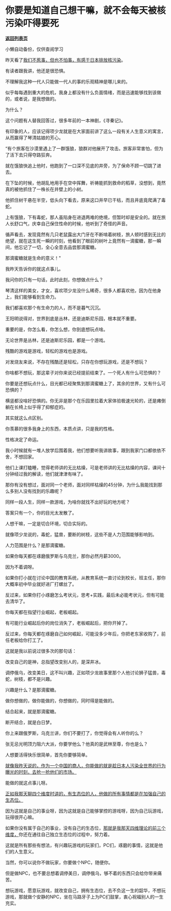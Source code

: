 # 你要是知道自己想干嘛，就不会每天被核污染吓得要死

[**返回列表页**](/gzh/记忆承载3)

小懒自动备份，仅供查阅学习

昨天看了[我们不惹事，但也不怕事，有感于日本排放核污染](http://mp.weixin.qq.com/s?__biz=MzU0MjYwNDU2Mw==&mid=2247511973&idx=1&sn=92352c4d3485184d2763a30ff1123187&chksm=fb1ac3d9cc6d4acf8791793323727c82749f19b1f7acc68c7bcd625fec051dca7a52f997fd32&scene=21#wechat_redirect)。

有读者跟我讲，他还是很恐惧。

不理解我这种一代人只能做一代人的事的乐观精神是哪儿来的。  

似乎每每遇到重大的危机，我身上都没有什么负面情绪，而是迅速能够找到该做的，或者说，是我想做的。  

为什么？  

这个问题有人替我回答过，很多年前的一本神剧，《寻秦记》。  

有印象的人，应该记得项少龙就是在大家面前讲了这么一段有关人生意义的寓言，从而赢得了琴清姑娘的芳心。  

“有个旅客在沙漠里遇上了一群饿狼，狼群对他展开了攻击。旅客非常害怕，但为了活下去只得夺路狂奔。

就在饿狼快追上他时，他跑到了一口深不见底的井旁，为了保命不顾一切跳了进去。

在下坠的时候，他胡乱地用手在空中挥舞，祈祷能抓到救命的稻草，没想到，竟然真的被他抓住了一株长在井壁上的小树。

他抓住树干悬在半空，低头向下看去，原来这口井早已干枯，而且井底竟爬满了毒蛇。

上有饿狼，下有毒蛇，那人虽陷身在进退两难的绝境，但暂时却是安全的。就在旅人长舒口气，庆幸自己保住性命的时候，他听到了奇怪的声音。

循声看去，发现竟然有几只老鼠露出大门牙在不断啃着树枝，旅人顿时感到无比的绝望，就在这生死一瞬的时刻，他看到了眼前的树叶上竟然有一滴蜜糖，那一瞬间，他忘记了一切，全心全意去品尝那滴蜜糖。

那滴蜜糖就是生命的意义！"

我昨天告诉你的就这点事儿。

我问你的只有一句话，此时此刻，你想做点什么？

琴清这样的美女，才女，喜欢项少龙没什么稀奇，很多人都喜欢他，因为在他身上，我们能够看到生命力。

我们都喜欢那个有生命力的人，而不是暮气沉沉。  

王阳明说得对，世界到底是丛林，还是迪斯尼乐园，根本就不重要。  

重要的是，你怎么看，你怎么想，你到底想玩点啥。

无论世界是丛林，还是迪斯尼乐园，都是一个游戏。  

残酷的游戏是游戏，轻松的游戏也是游戏。

对发烧友来说，不存在残酷还是轻松，只存在你想玩游戏，还是不想玩？

你啥都不想玩，那这辈子对你来说已经提前结束了。一个死人有什么可恐惧的？

你要是还想玩点什么，目光都已经聚焦到那滴蜜糖上了，其余的世界，又有什么可恐惧的？  

横竖都没啥好恐惧的。你无非是那个在乐园里拉着大家体验极速光轮的，还是瘫倒躺在长椅上似乎得了抑郁症的。

其实就这么点区别。  

你羡慕的很多我身上的东西，本质点讲，只是我的性格。  

性格决定了命运。

我小时候就有一堆人放学后围着我，他们想要听我讲故事，跟到我家门口都依依不舍，不想回家。  

他们上课打瞌睡，觉得老师讲的无比枯燥，可是老师讲的无比枯燥的内容，课间十分钟经过我的解读，他们就津津有味了。  

那你有没有想过，面对同一个老师，面对同样枯燥的45分钟，为什么我能找到那么多别人没有找到的乐趣呢？  

同样一段人生，同样一款游戏，为啥你就找不出好玩的地方呢？

答案只有一个，你的目光太发散了。  

人想干嘛，一定是切合环境，切合实际的。

就像项少龙说的，毒蛇，猛兽，要断的树枝，这些不是人力范围能够影响到。

人力范围是什么？是那滴蜜糖。

如果你每天都在琢磨俄罗斯与乌克兰，那你必然月薪3000。  

因为不着调呀。

如果你打小就在讨论中国的教育系统，从教育系统一直讨论到校长，班主任，那你大概率初中毕业就好进厂打螺丝了。

反过来，如果你打小琢磨怎么考状元，思考+实践，最后未必能考状元，但有可能去清华了。

你每天都在指望行业崛起，老板崛起。

有可能行业崛起后你的岗位消失了，老板崛起后，把你开掉了。

反过来，你每天都在琢磨自己如何崛起，可能没多少年后，你把老东家收购了，前任老板给你打工了。

这就是我以前说过很多次的那句话：  

改变自己的是神，总指望改变别人的，是深井冰。

调停俄乌，改变美日，这不叫兴趣，正如项少龙故事里那个人他讨论狮子猛兽，毒蛇，树枝，都不是兴趣。

兴趣是什么？是那滴蜜糖。  

做你想做的，做你能做的，你想做的，同时得是能做的。

结合起来，就是那滴蜜糖。  

断开结合，就是白日梦。  

你上来跟俄罗斯，乌克兰讲，你们不要打了，你觉得会有人听你的么？  

张无忌光明顶力阻六大派，你要学他么？他真的是武林至尊，你也是么？  

人想要活得快乐很简单，首先你要够简单。

[就像我昨天说的，作为一个中国的商人，你能做的就是趁日本人污染全世界的行为曝光的时刻，去抢一抢他们的市场。  
](http://mp.weixin.qq.com/s?__biz=MzU0MjYwNDU2Mw==&mid=2247511973&idx=1&sn=92352c4d3485184d2763a30ff1123187&chksm=fb1ac3d9cc6d4acf8791793323727c82749f19b1f7acc68c7bcd625fec051dca7a52f997fd32&scene=21#wechat_redirect)

能做的就这点事儿呀。  

[正如我那天聊四个维度时讲的，有生态位的人，他做的所有事情都是在加强自己的生态位。](http://mp.weixin.qq.com/s?__biz=MzU0MjYwNDU2Mw==&mid=2247511955&idx=1&sn=85f130d0390af3e8fe6500474daf4749&chksm=fb1ac3efcc6d4af98b55faf20efda2cfd4e71700982253ce9b629d9e9583cc21473a28189bca&scene=21#wechat_redirect)

因为这就是自己的事业呀，因为这就是自己能够掌控的游戏呀，因为自己玩游戏，玩得很开心嘛。  

如果你没有属于自己的事业，没有自己的生态位，[那就是我那天四维理论的前三个维度，](http://mp.weixin.qq.com/s?__biz=MzU0MjYwNDU2Mw==&mid=2247511955&idx=1&sn=85f130d0390af3e8fe6500474daf4749&chksm=fb1ac3efcc6d4af98b55faf20efda2cfd4e71700982253ce9b629d9e9583cc21473a28189bca&scene=21#wechat_redirect)你还在通往自己独立生态位的过程中，努力着。

这就是所有那些有想法，有兴趣玩游戏的玩家们，PC们，琢磨的事情，这就是他们的人生意义。  

当然，你可以说你不做玩家，你要做个NPC，随便你。  

但是做NPC，也不要总想着调停美日，调停俄乌，够不着的东西只会给你带来痛苦。

想玩游戏，愿意玩游戏，就改变自己，拥有生态位，去不负这一生的韶华，不想玩游戏，那就做个安静的NPC，坐在马路牙子上为PC们鼓掌，衷心祝福别人的一生充实。

